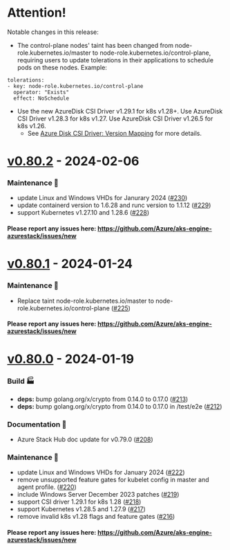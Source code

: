 
# Attention!

Notable changes in this release:

- The control-plane nodes' taint has been changed from node-role.kubernetes.io/master to node-role.kubernetes.io/control-plane, requiring users to update tolerations in their applications to schedule pods on these nodes. Example:

```
tolerations:
- key: node-role.kubernetes.io/control-plane
  operator: "Exists"
  effect: NoSchedule

```
- Use the new AzureDisk CSI Driver v1.29.1 for k8s v1.28+. Use AzureDisk CSI Driver v1.28.3 for k8s v1.27. Use AzureDisk CSI Driver v1.26.5 for k8s v1.26.
  - See [Azure Disk CSI Driver: Version Mapping](../docs/topics/azure-stack.md#azure-disk-csi-driver-version-mapping) for more details.

<a name="v0.80.2"></a>
# [v0.80.2] - 2024-02-06
### Maintenance 🔧
- update Linux and Windows VHDs for Janurary 2024 ([#230](https://github.com/Azure/aks-engine-azurestack/issues/230))
- update containerd version to 1.6.28 and runc version to 1.1.12 ([#229](https://github.com/Azure/aks-engine-azurestack/issues/229))
- support Kubernetes v1.27.10 and 1.28.6 ([#228](https://github.com/Azure/aks-engine-azurestack/issues/228))

#### Please report any issues here: https://github.com/Azure/aks-engine-azurestack/issues/new
[Unreleased]: https://github.com/Azure/aks-engine-azurestack/compare/v0.80.2...HEAD
[v0.80.2]: https://github.com/Azure/aks-engine-azurestack/compare/v0.80.1...v0.80.2

<a name="v0.80.1"></a>
# [v0.80.1] - 2024-01-24

### Maintenance 🔧
- Replace taint node-role.kubernetes.io/master to node-role.kubernetes.io/control-plane ([#225](https://github.com/Azure/aks-engine-azurestack/issues/225))

#### Please report any issues here: https://github.com/Azure/aks-engine-azurestack/issues/new
[Unreleased]: https://github.com/Azure/aks-engine-azurestack/compare/v0.80.1...HEAD
[v0.80.1]: https://github.com/Azure/aks-engine-azurestack/compare/v0.80.0...v0.80.1



<a name="v0.80.0"></a>
# [v0.80.0] - 2024-01-19
### Build 🏭
- **deps:** bump golang.org/x/crypto from 0.14.0 to 0.17.0 ([#213](https://github.com/Azure/aks-engine-azurestack/issues/213))
- **deps:** bump golang.org/x/crypto from 0.14.0 to 0.17.0 in /test/e2e ([#212](https://github.com/Azure/aks-engine-azurestack/issues/212))

### Documentation 📘
- Azure Stack Hub doc update for v0.79.0 ([#208](https://github.com/Azure/aks-engine-azurestack/issues/208))

### Maintenance 🔧
- update Linux and Windows VHDs for January 2024 ([#222](https://github.com/Azure/aks-engine-azurestack/issues/222))
- remove unsupported feature gates for kubelet config in master and agent profile. ([#220](https://github.com/Azure/aks-engine-azurestack/issues/220))
- include Windows Server December 2023 patches ([#219](https://github.com/Azure/aks-engine-azurestack/issues/219))
- support CSI driver 1.29.1 for k8s 1.28 ([#218](https://github.com/Azure/aks-engine-azurestack/issues/218))
- support Kubernetes v1.28.5 and 1.27.9 ([#217](https://github.com/Azure/aks-engine-azurestack/issues/217))
- remove invalid k8s v1.28 flags and feature gates ([#216](https://github.com/Azure/aks-engine-azurestack/issues/216))

#### Please report any issues here: https://github.com/Azure/aks-engine-azurestack/issues/new
[Unreleased]: https://github.com/Azure/aks-engine-azurestack/compare/v0.80.0...HEAD
[v0.80.0]: https://github.com/Azure/aks-engine-azurestack/compare/v0.79.0...v0.80.0
